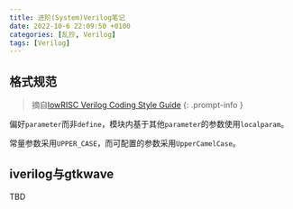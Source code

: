 ```yaml
---
title: 进阶(System)Verilog笔记
date: 2022-10-6 22:09:50 +0100
categories: [乱抄, Verilog]
tags: [Verilog]
---
```


## 格式规范

> 摘自[lowRISC Verilog Coding Style Guide](https://github.com/lowRISC/style-guides/blob/master/VerilogCodingStyle.md)
{: .prompt-info }

偏好`parameter`而非`define`，模块内基于其他`parameter`的参数使用`localparam`。

常量参数采用`UPPER_CASE`，而可配置的参数采用`UpperCamelCase`。

## iverilog与gtkwave

TBD
